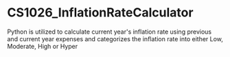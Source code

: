 # CS1026_InflationRateCalculator
Python is utilized to calculate current year's inflation rate using previous and current year expenses and categorizes the inflation rate into either Low, Moderate, High or Hyper

